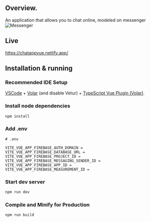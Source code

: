 ## Overview. 

An application that allows you to chat online, modeled on messenger
![Messenger](https://img.shields.io/badge/Messenger-00B2FF?style=for-the-badge&logo=messenger&logoColor=white)

## Live

<https://chatappvue.netlify.app/>

## Installation & running

### Recommended IDE Setup

[VSCode](https://code.visualstudio.com/) + [Volar](https://marketplace.visualstudio.com/items?itemName=Vue.volar) (and disable Vetur) + [TypeScript Vue Plugin (Volar)](https://marketplace.visualstudio.com/items?itemName=Vue.vscode-typescript-vue-plugin).

### Install node dependencies

```sh
npm install
```
### Add .env

```
# .env 

VITE_VUE_APP_FIREBASE_AUTH_DOMAIN = 
VITE_VUE_APP_FIREBASE_DATABASE_URL = 
VITE_VUE_APP_FIREBASE_PROJECT_ID = 
VITE_VUE_APP_FIREBASE_MESSAGING_SENDER_ID = 
VITE_VUE_APP_FIREBASE_APP_ID = 
VITE_VUE_APP_FIREBASE_MEASUREMENT_ID = 
```

### Start dev server

```sh
npm run dev
```

### Compile and Minify for Production

```sh
npm run build
```


